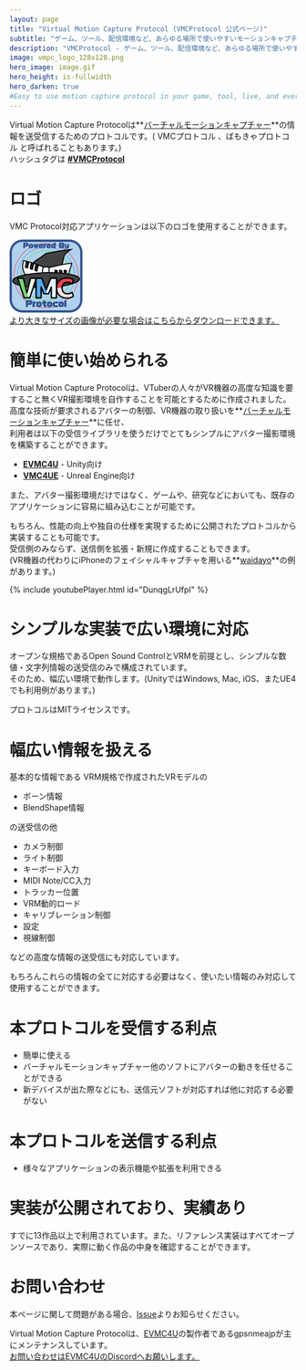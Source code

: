 ```yaml
---
layout: page
title: "Virtual Motion Capture Protocol (VMCProtocol 公式ページ)"
subtitle: "ゲーム、ツール、配信環境など、あらゆる場所で使いやすいモーションキャプチャプロトコル"
description: "VMCProtocol - ゲーム、ツール、配信環境など、あらゆる場所で使いやすいモーションキャプチャプロトコル仕様"
image: vmpc_logo_128x128.png
hero_image: image.gif
hero_height: is-fullwidth
hero_darken: true
#Easy to use motion capture protocol in your game, tool, live, and everywhere.
---
```

Virtual Motion Capture Protocolは**[バーチャルモーションキャプチャー](https://sh-akira.github.io/VirtualMotionCapture/)**の情報を送受信するためのプロトコルです。( VMCプロトコル 、ばもきゃプロトコル と呼ばれることもあります。)  
ハッシュタグは **[#VMCProtocol](https://twitter.com/search?q=%23VMCProtocol)**

# ロゴ
VMC Protocol対応アプリケーションは以下のロゴを使用することができます。  

![logo](vmpc_logo_128x128.png)  
[より大きなサイズの画像が必要な場合はこちらからダウンロードできます。](vmpc_logo_1024x1024.png)

# 簡単に使い始められる
Virtual Motion Capture Protocolは、VTuberの人々がVR機器の高度な知識を要すること無くVR撮影環境を自作することを可能とするために作成されました。  
高度な技術が要求されるアバターの制御、VR機器の取り扱いを**[バーチャルモーションキャプチャー](https://sh-akira.github.io/VirtualMotionCapture/)**に任せ、  
利用者は以下の受信ライブラリを使うだけでとてもシンプルにアバター撮影環境を構築することができます。
- **[EVMC4U](https://github.com/gpsnmeajp/EasyVirtualMotionCaptureForUnity)** - Unity向け
- **[VMC4UE](https://github.com/HAL9HARUKU/VMC4UE)** - Unreal Engine向け

また、アバター撮影環境だけではなく、ゲームや、研究などにおいても、既存のアプリケーションに容易に組み込むことが可能です。

もちろん、性能の向上や独自の仕様を実現するために公開されたプロトコルから実装することも可能です。  
受信側のみならず、送信側を拡張・新規に作成することもできます。  
(VR機器の代わりにiPhoneのフェイシャルキャプチャを用いる**[waidayo](https://booth.pm/ja/items/1779185)**の例があります。)

{% include youtubePlayer.html id="DunqgLrUfpI" %}


# シンプルな実装で広い環境に対応
オープンな規格であるOpen Sound ControlとVRMを前提とし、シンプルな数値・文字列情報の送受信のみで構成されています。  
そのため、幅広い環境で動作します。(UnityではWindows, Mac, iOS、またUE4でも利用例があります。)

プロトコルはMITライセンスです。

# 幅広い情報を扱える
基本的な情報である
VRM規格で作成されたVRモデルの
- ボーン情報
- BlendShape情報

の送受信の他

- カメラ制御
- ライト制御
- キーボード入力
- MIDI Note/CC入力
- トラッカー位置
- VRM動的ロード
- キャリブレーション制御
- 設定
- 視線制御

などの高度な情報の送受信にも対応しています。

もちろんこれらの情報の全てに対応する必要はなく、使いたい情報のみ対応して使用することができます。

# 本プロトコルを受信する利点
- 簡単に使える
- バーチャルモーションキャプチャー他のソフトにアバターの動きを任せることができる
- 新デバイスが出た際などにも、送信元ソフトが対応すれば他に対応する必要がない

# 本プロトコルを送信する利点
- 様々なアプリケーションの表示機能や拡張を利用できる

# 実装が公開されており、実績あり
すでに13作品以上で利用されています。また、リファレンス実装はすべてオープンソースであり、実際に動く作品の中身を確認することができます。

# お問い合わせ
本ページに関して問題がある場合、[Issue](https://github.com/sh-akira/VirtualMotionCaptureProtocol/issues)よりお知らせください。  

Virtual Motion Capture Protocolは、[EVMC4U](https://github.com/gpsnmeajp/EasyVirtualMotionCaptureForUnity)の製作者であるgpsnmeajpが主にメンテナンスしています。  
[お問い合わせはEVMC4UのDiscordへお願いします。](https://github.com/gpsnmeajp/EasyVirtualMotionCaptureForUnity/wiki/Discord)
